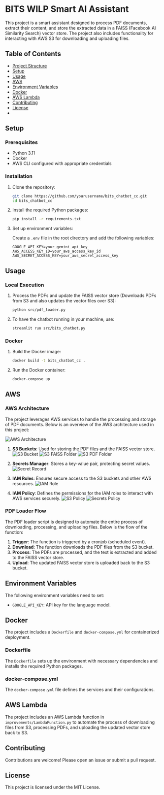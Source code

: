 # BITS WILP Smart AI Assistant

This project is a smart assistant designed to process PDF documents, extract their content, and store the extracted data in a FAISS (Facebook AI Similarity Search) vector store. The project also includes functionality for interacting with AWS S3 for downloading and uploading files.

## Table of Contents

- [Project Structure](#project-structure)
- [Setup](#setup)
- [Usage](#usage)
- [AWS](#aws)
- [Environment Variables](#environment-variables)
- [Docker](#docker)
- [AWS Lambda](#aws-lambda)
- [Contributing](#contributing)
- [License](#license)
-

## Setup

### Prerequisites

- Python 3.11
- Docker
- AWS CLI configured with appropriate credentials

### Installation

1. Clone the repository:

    ```sh
    git clone https://github.com/yourusername/bits_chatbot_cc.git
    cd bits_chatbot_cc
    ```

2. Install the required Python packages:

    ```sh
    pip install -r requirements.txt
    ```

3. Set up environment variables:

    Create a `.env` file in the root directory and add the following variables:

    ```env
    GOOGLE_API_KEY=your_gemini_api_key 
    AWS_ACCESS_KEY_ID=your_aws_access_key_id
    AWS_SECRET_ACCESS_KEY=your_aws_secret_access_key
    ```

## Usage

### Local Execution

1. Process the PDFs and update the FAISS vector store (Downloads PDFs from S3 and also updates the vector files over S3):

    ```sh
    python src/pdf_loader.py
    ```

2. To have the chatbot running in your machine, use:

    ```sh
    streamlit run src/bits_chatbot.py
    ```

### Docker

1. Build the Docker image:

    ```sh
    docker build -t bits_chatbot_cc .
    ```

2. Run the Docker container:

    ```sh
    docker-compose up
    ```

## AWS

### AWS Architecture

The project leverages AWS services to handle the processing and storage of PDF documents. Below is an overview of the AWS architecture used in this project:

![AWS Architecture](docs/images/aws_architecture.png?)

1. **S3 Buckets**: Used for storing the PDF files and the FAISS vector store.
![S3 Bucket](docs/images/S3Bucket.png?)
![S3 FAISS Folder](docs/images/S3-FAISS.png?)
![S3 PDF Folder](docs/images/S3-PDF.png?)

2. **Secrets Manager**: Stores a key-value pair, protecting secret values.
![Secret Record](docs/images/SecretsManager.png)

3. **IAM Roles**: Ensures secure access to the S3 buckets and other AWS resources.
![IAM Role](docs/images/IAMRole.png)

4. **IAM Policy**: Defines the permissions for the IAM roles to interact with AWS services securely.
![S3 Policy](docs/images/IAMPolicy-S3.png)
![Secrets Policy](docs/images/IAMPolicy-Secrets.png)

### PDF Loader Flow

The PDF loader script is designed to automate the entire process of downloading, processing, and uploading files. Below is the flow of the function: 

1. **Trigger**: The function is triggered by a cronjob (scheduled event).
2. **Download**: The function downloads the PDF files from the S3 bucket.
3. **Process**: The PDFs are processed, and the text is extracted and added to the FAISS vector store.
4. **Upload**: The updated FAISS vector store is uploaded back to the S3 bucket.

## Environment Variables

The following environment variables need to set:

- `GOOGLE_API_KEY`: API key for the language model.

## Docker

The project includes a `Dockerfile` and `docker-compose.yml` for containerized deployment.

### Dockerfile

The `Dockerfile` sets up the environment with necessary dependencies and installs the required Python packages.

### docker-compose.yml

The `docker-compose.yml` file defines the services and their configurations.

## AWS Lambda

The project includes an AWS Lambda function in `improvements/LambdaFunction.py` to automate the process of downloading files from S3, processing PDFs, and uploading the updated vector store back to S3.

## Contributing

Contributions are welcome! Please open an issue or submit a pull request.

## License

This project is licensed under the MIT License.
